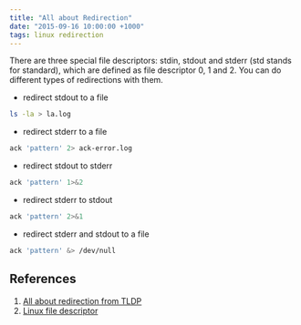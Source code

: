 ```yaml
---
title: "All about Redirection"
date: "2015-09-16 10:00:00 +1000"
tags: linux redirection
---
```


There are three special file descriptors: stdin, stdout and stderr (std stands
for standard), which are defined as file descriptor 0, 1 and 2. You can do
different types of redirections with them.

* redirect stdout to a file

```bash
ls -la > la.log
```

* redirect stderr to a file

```bash
ack 'pattern' 2> ack-error.log
```

* redirect stdout to stderr

```bash
ack 'pattern' 1>&2
```

* redirect stderr to stdout

```bash
ack 'pattern' 2>&1
```

* redirect stderr and stdout to a file

```bash
ack 'pattern' &> /dev/null
```

## References

1. [All about redirection from TLDP](http://tldp.org/HOWTO/Bash-Prog-Intro-HOWTO-3.html)
2. [Linux file descriptor](http://stackoverflow.com/questions/22367920/is-it-possible-that-linux-file-descriptor-0-1-2-not-for-stdin-stdout-and-stderr)
